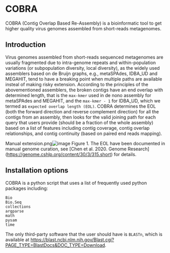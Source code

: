 # COBRA
COBRA (Contig Overlap Based Re-Assembly) is a bioinformatic tool to get higher quality virus genomes assembled from short-reads metagenomes.

## Introduction
Virus genomes assembled from short-reads sequenced metagenomes are usually fragmented due to intra-genome repeats and within-population variations (or subpopulation diversity, local diversity), as the widely used assemblers based on de Bruijn graphs, e.g., metaSPAdes, IDBA_UD and MEGAHIT, tend to have a breaking point when multiple paths are available insteal of making risky extension. According to the principles of the abovementioned assemblers, the broken contigs have an end overlap with determined length, that is the ```max-kmer``` used in de nono assembly for metaSPAdes and MEGAHIT, and the ```max-kmer - 1``` for IDBA_UD, which we termed as ```expected overlap length (EOL)```. COBRA determines the EOL (both the forward direction and reverse complement direction) for all the contigs from an assembly, then looks for the valid joining path for each query that users provide (should be a fraction of the whole assembly) based on a list of features including contig coverage, contig overlap relationships, and contig continuity (based on paired end reads mapping).

Manual extension.png![image](https://user-images.githubusercontent.com/46725273/111420720-f6e89f00-86a8-11eb-98be-0838f20b06eb.png)
Figure 1. The EOL have been documented in manual genome curation, see [Chen et al. 2020. Genome Research] (https://genome.cshlp.org/content/30/3/315.short) for details.

## Installation options
COBRA is a python script that uses a list of frequently used python packages including:
```
Bio
Bio.Seq
collections
argparse
math
pysam
time
```

The only third-party software that the user should have is ```BLASTn```, which is available at https://blast.ncbi.nlm.nih.gov/Blast.cgi?PAGE_TYPE=BlastDocs&DOC_TYPE=Download.
